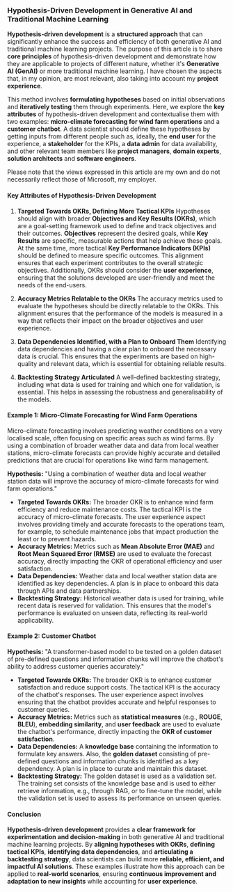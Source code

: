 ### Hypothesis-Driven Development in Generative AI and Traditional Machine Learning

**Hypothesis-driven development** is a **structured approach** that can significantly enhance the success and efficiency of both generative AI and traditional machine learning projects. The purpose of this article is to share **core principles** of hypothesis-driven development and demonstrate how they are applicable to projects of different nature, whether it's **Generative AI (GenAI)** or more traditional machine learning. I have chosen the aspects that, in my opinion, are most relevant, also taking into account my **project experience**.

This method involves **formulating hypotheses** based on initial observations and **iteratively testing** them through experiments. Here, we explore the **key attributes** of hypothesis-driven development and contextualise them with two examples: **micro-climate forecasting for wind farm operations** and a **customer chatbot**. A data scientist should define these hypotheses by getting inputs from different people such as, ideally, the **end user** for the experience, a **stakeholder** for the KPIs, a **data admin** for data availability, and other relevant team members like **project managers**, **domain experts**, **solution architects** and **software engineers**. 

Please note that the views expressed in this article are my own and do not necessarily reflect those of Microsoft, my employer.


#### Key Attributes of Hypothesis-Driven Development

1. **Targeted Towards OKRs, Defining More Tactical KPIs**
   Hypotheses should align with broader **Objectives and Key Results (OKRs)**, which are a goal-setting framework used to define and track objectives and their outcomes. **Objectives** represent the desired goals, while **Key Results** are specific, measurable actions that help achieve these goals. At the same time, more tactical **Key Performance Indicators (KPIs)** should be defined to measure specific outcomes. This alignment ensures that each experiment contributes to the overall strategic objectives. Additionally, OKRs should consider the **user experience**, ensuring that the solutions developed are user-friendly and meet the needs of the end-users.

2. **Accuracy Metrics Relatable to the OKRs**
   The accuracy metrics used to evaluate the hypotheses should be directly relatable to the OKRs. This alignment ensures that the performance of the models is measured in a way that reflects their impact on the broader objectives and user experience.

3. **Data Dependencies Identified, with a Plan to Onboard Them**
   Identifying data dependencies and having a clear plan to onboard the necessary data is crucial. This ensures that the experiments are based on high-quality and relevant data, which is essential for obtaining reliable results.

4. **Backtesting Strategy Articulated**
   A well-defined backtesting strategy, including what data is used for training and which one for validation, is essential. This helps in assessing the robustness and generalisability of the models.

#### Example 1: Micro-Climate Forecasting for Wind Farm Operations

Micro-climate forecasting involves predicting weather conditions on a very localised scale, often focusing on specific areas such as wind farms. By using a combination of broader weather data and data from local weather stations, micro-climate forecasts can provide highly accurate and detailed predictions that are crucial for operations like wind farm management.

**Hypothesis:** "Using a combination of weather data and local weather station data will improve the accuracy of micro-climate forecasts for wind farm operations."

- **Targeted Towards OKRs:** The broader OKR is to enhance wind farm efficiency and reduce maintenance costs. The tactical KPI is the accuracy of micro-climate forecasts. The user experience aspect involves providing timely and accurate forecasts to the operations team, for example, to schedule maintenance jobs that impact production the least or to prevent hazards.
- **Accuracy Metrics:** Metrics such as **Mean Absolute Error (MAE)** and **Root Mean Squared Error (RMSE)** are used to evaluate the forecast accuracy, directly impacting the OKR of operational efficiency and user satisfaction.
- **Data Dependencies:** Weather data and local weather station data are identified as key dependencies. A plan is in place to onboard this data through APIs and data partnerships.
- **Backtesting Strategy:** Historical weather data is used for training, while recent data is reserved for validation. This ensures that the model's performance is evaluated on unseen data, reflecting its real-world applicability.

#### Example 2: Customer Chatbot

**Hypothesis:** "A transformer-based model to be tested on a golden dataset of pre-defined questions and information chunks will improve the chatbot's ability to address customer queries accurately."

- **Targeted Towards OKRs:** The broader OKR is to enhance customer satisfaction and reduce support costs. The tactical KPI is the accuracy of the chatbot's responses. The user experience aspect involves ensuring that the chatbot provides accurate and helpful responses to customer queries.
- **Accuracy Metrics:** Metrics such as **statistical measures** (e.g., **ROUGE**, **BLEU**), **embedding similarity**, and **user feedback** are used to evaluate the chatbot's performance, directly impacting the **OKR of customer satisfaction**.
- **Data Dependencies:** A **knowledge base** containing the information to formulate key answers. Also, the **golden dataset** consisting of pre-defined questions and information chunks is identified as a key dependency. A plan is in place to curate and maintain this dataset.
- **Backtesting Strategy:** The golden dataset is used as a validation set. The training set consists of the knowledge base and is used to either retrieve information, e.g., through RAG, or to fine-tune the model, while the validation set is used to assess its performance on unseen queries.

#### Conclusion

**Hypothesis-driven development** provides a **clear framework for experimentation and decision-making** in both generative AI and traditional machine learning projects. By **aligning hypotheses with OKRs**, **defining tactical KPIs**, **identifying data dependencies**, and **articulating a backtesting strategy**, data scientists can build more **reliable, efficient, and impactful AI solutions**. These examples illustrate how this approach can be applied to **real-world scenarios**, ensuring **continuous improvement and adaptation to new insights** while accounting for **user experience**.
